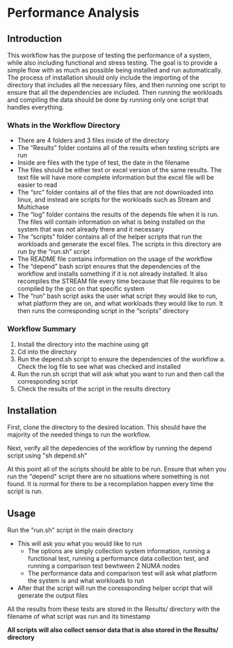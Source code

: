 # Performance Analysis

## Introduction

This workflow has the purpose of testing the performance of a system, while also including functional and stress testing. The goal is to provide a simple flow with as much as possible being installed and run automatically. The process of installation should only include the importing of the directory that includes all the necessary files, and then running one script to ensure that all the dependencies are included. Then running the workloads and compiling the data should be done by running only one script that handles everything.

### Whats in the Workflow Directory

-	There are 4 folders and 3 files inside of the directory
-	The “Results” folder contains all of the results when testing scripts are run
  -	Inside are files with the type of test, the date in the filename
  -	The files should be either text or excel version of the same results. The text file will have more complete information but the excel file will be easier to read
-	The “src” folder contains all of the files that are not downloaded into linux, and instead are scripts for the workloads such as Stream and Multichase
-	The “log” folder contains the results of the depends file when it is run. The files will contain information on what is being installed on the system that was not already there and it necessary
-	The “scripts” folder contains all of the helper scripts that run the workloads and generate the excel files. The scripts in this directory are run by the “run.sh” script
-	The README file contains information on the usage of the workflow
-	The “depend” bash script ensures that the dependencies of the workflow and installs something if it is not already installed. It also  recompiles the STREAM file every time because that file requires to be compiled by the gcc on that specific system
-	The “run” bash script asks the user what script they would like to run, what platform they are on, and what workloads they would like to run. It then runs the corresponding script in the “scripts” directory



### Workflow Summary

1.	Install the directory into the machine using git
2.	Cd into the directory
3.	Run the depend.sh script to ensure the dependencies of the workflow
a.	Check the log file to see what was checked and installed
4.	Run the run.sh script that will ask what you want to run and then call the corresponding script
5.	Check the results of the script in the results directory

## Installation

First, clone the directory to the desired location. This should have the majority of the needed things to run the workflow.

Next, verify all the depedencies of the workflow by running the depend script using "sh depend.sh"

At this point all of the scripts should be able to be run. Ensure that when you run the "depend" script there are no situations where something is not found. It is normal for there to be a recompilation happen every time the script is run.

## Usage

Run the "run.sh" script in the main directory
- This will ask you what you would like to run
  - The options are simply collection system information, running a functional test, running a performance data collection test, and running a comparison test bewtween 2 NUMA nodes
  - The performance data and comparison test will ask what platform the system is and what workloads to run
- After that the script will run the coressponding helper script that will generate the output files

All the results from these tests are stored in the Results/ directory with the filename of what script was run and its timestamp

**All scripts will also collect sensor data that is also stored in the Results/ directory**
